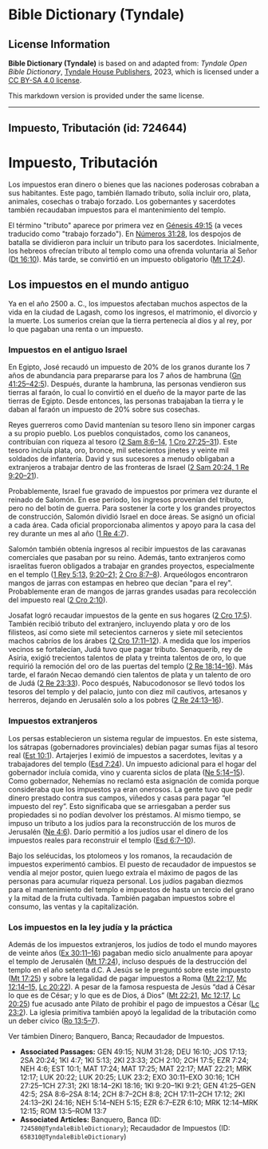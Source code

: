 # Bible Dictionary (Tyndale)

## License Information

**Bible Dictionary (Tyndale)** is based on and adapted from: _Tyndale Open Bible Dictionary_, [Tyndale House Publishers](https://tyndaleopenresources.com/), 2023, which is licensed under a [CC BY-SA 4.0 license](https://creativecommons.org/licenses/by-sa/4.0/legalcode.en).

This markdown version is provided under the same license.



--------------------------------

## Impuesto, Tributación (id: 724644)

Impuesto, Tributación
=====================

Los impuestos eran dinero o bienes que las naciones poderosas cobraban a sus habitantes. Este pago, también llamado tributo, solía incluir oro, plata, animales, cosechas o trabajo forzado. Los gobernantes y sacerdotes también recaudaban impuestos para el mantenimiento del templo.

El término "tributo" aparece por primera vez en [Génesis 49:15](https://ref.ly/Gen49:15) (a veces traducido como "trabajo forzado"). En [Números 31:28](https://ref.ly/Num31:28), los despojos de batalla se dividieron para incluir un tributo para los sacerdotes. Inicialmente, los hebreos ofrecían tributo al templo como una ofrenda voluntaria al Señor ([Dt 16:10](https://ref.ly/Deut16:10)). Más tarde, se convirtió en un impuesto obligatorio ([Mt 17:24](https://ref.ly/Matt17:24)).

Los impuestos en el mundo antiguo
---------------------------------

Ya en el año 2500 a. C., los impuestos afectaban muchos aspectos de la vida en la ciudad de Lagash, como los ingresos, el matrimonio, el divorcio y la muerte. Los sumerios creían que la tierra pertenecía al dios y al rey, por lo que pagaban una renta o un impuesto.

### Impuestos en el antiguo Israel

En Egipto, José recaudó un impuesto de 20% de los granos durante los 7 años de abundancia para prepararse para los 7 años de hambruna ([Gn 41:25–42:5](https://ref.ly/Gen41:25-Gen42:5)). Después, durante la hambruna, las personas vendieron sus tierras al faraón, lo cual lo convirtió en el dueño de la mayor parte de las tierras de Egipto. Desde entonces, las personas trabajaban la tierra y le daban al faraón un impuesto de 20% sobre sus cosechas.

Reyes guerreros como David mantenían su tesoro lleno sin imponer cargas a su propio pueblo. Los pueblos conquistados, como los cananeos, contribuían con riqueza al tesoro ([2 Sam 8:6–14,](https://ref.ly/2Sam8:6-2Sam8:14) [1 Cro 27:25–31](https://ref.ly/1Chr27:25-1Chr27:31)). Este tesoro incluía plata, oro, bronce, mil setecientos jinetes y veinte mil soldados de infantería. David y sus sucesores a menudo obligaban a extranjeros a trabajar dentro de las fronteras de Israel ([2 Sam 20:24, 1 Re 9:20–21](https://ref.ly/Josh16:10)).

Probablemente, Israel fue gravado de impuestos por primera vez durante el reinado de Salomón. En ese período, los ingresos provenían del tributo, pero no del botín de guerra. Para sostener la corte y los grandes proyectos de construcción, Salomón dividió Israel en doce áreas. Se asignó un oficial a cada área. Cada oficial proporcionaba alimentos y apoyo para la casa del rey durante un mes al año ([1 Re 4:7](https://ref.ly/1Kgs4:7)).

Salomón también obtenía ingresos al recibir impuestos de las caravanas comerciales que pasaban por su reino. Además, tanto extranjeros como israelitas fueron obligados a trabajar en grandes proyectos, especialmente en el templo ([1 Rey 5:13,](https://ref.ly/1Kgs5:13) [9:20–21;](https://ref.ly/1Kgs9:20-1Kgs9:21) [2 Cro 8:7–8](https://ref.ly/2Chr8:7-2Chr8:8)). Arqueólogos encontraron mangos de jarras con estampas en hebreo que decían "para el rey". Probablemente eran de mangos de jarras grandes usadas para recolección del impuesto real ([2 Cro 2:10](https://ref.ly/2Chr2:10)).

Josafat logró recaudar impuestos de la gente en sus hogares ([2 Cro 17:5](https://ref.ly/2Chr17:5)). También recibió tributo del extranjero, incluyendo plata y oro de los filisteos, así como siete mil setecientos carneros y siete mil setecientos machos cabríos de los árabes ([2 Cro 17:11–12](https://ref.ly/2Chr17:11-2Chr17:12)). A medida que los imperios vecinos se fortalecían, Judá tuvo que pagar tributo. Senaquerib, rey de Asiria, exigió trecientos talentos de plata y treinta talentos de oro, lo que requirió la remoción del oro de las puertas del templo ([2 Re 18:14–16](https://ref.ly/2Kgs18:14-2Kgs18:16)). Más tarde, el faraón Necao demandó cien talentos de plata y un talento de oro de Judá ([2 Re 23:33](https://ref.ly/2Kgs23:33)). Poco después, Nabucodonosor se llevó todos los tesoros del templo y del palacio, junto con diez mil cautivos, artesanos y herreros, dejando en Jerusalén solo a los pobres ([2 Re 24:13–16](https://ref.ly/2Kgs24:13-2Kgs24:16)).

### Impuestos extranjeros

Los persas establecieron un sistema regular de impuestos. En este sistema, los sátrapas (gobernadores provinciales) debían pagar sumas fijas al tesoro real ([Est 10:1](https://ref.ly/Esth10:1)). Artajerjes I eximió de impuestos a sacerdotes, levitas y a trabajadores del templo ([Esd 7:24](https://ref.ly/Ezra7:24)). Un impuesto adicional para el hogar del gobernador incluía comida, vino y cuarenta siclos de plata ([Ne 5:14–15](https://ref.ly/Neh5:14-Neh5:15)). Como gobernador, Nehemías no reclamó esta asignación de comida porque consideraba que los impuestos ya eran onerosos. La gente tuvo que pedir dinero prestado contra sus campos, viñedos y casas para pagar “el impuesto del rey”. Esto significaba que se arriesgaban a perder sus propiedades si no podían devolver los préstamos. Al mismo tiempo, se impuso un tributo a los judíos para la reconstrucción de los muros de Jerusalén ([Ne 4:6](https://ref.ly/Neh4:6)). Darío permitió a los judíos usar el dinero de los impuestos reales para reconstruir el templo ([Esd 6:7–10](https://ref.ly/Ezra6:7-Ezra6:10)).

Bajo los seléucidas, los ptolomeos y los romanos, la recaudación de impuestos experimentó cambios. El puesto de recaudador de impuestos se vendía al mejor postor, quien luego extraía el máximo de pagos de las personas para acumular riqueza personal. Los judíos pagaban diezmos para el mantenimiento del templo e impuestos de hasta un tercio del grano y la mitad de la fruta cultivada. También pagaban impuestos sobre el consumo, las ventas y la capitalización.

### Los impuestos en la ley judía y la práctica

Además de los impuestos extranjeros, los judíos de todo el mundo mayores de veinte años ([Ex 30:11–16](https://ref.ly/Exod30:11-Exod30:16)) pagaban medio siclo anualmente para apoyar el templo de Jerusalén ([Mt 17:24](https://ref.ly/Matt17:24)), incluso después de la destrucción del templo en el año setenta d.C. A Jesús se le preguntó sobre este impuesto ([Mt 17:25](https://ref.ly/Matt17:25)) y sobre la legalidad de pagar impuestos a Roma ([Mt 22:17,](https://ref.ly/Matt22:17) [Mc 12:14–15,](https://ref.ly/Mark12:14-Mark12:15) [Lc 20:22](https://ref.ly/Luke20:22)). A pesar de la famosa respuesta de Jesús “dad á César lo que es de César; y lo que es de Dios, á Dios” ([Mt 22:21,](https://ref.ly/Matt22:21) [Mc 12:17,](https://ref.ly/Mark12:17) [Lc 20:25](https://ref.ly/Luke20:25)) fue acusado ante Pilato de prohibir el pago de impuestos a César ([Lc 23:2](https://ref.ly/Luke23:2)). La iglesia primitiva también apoyó la legalidad de la tributación como un deber cívico ([Ro 13:5–7](https://ref.ly/Rom13:5-Rom13:7)).

Ver támbien Dinero; Banquero, Banca; Recaudador de Impuestos.

* **Associated Passages:** GEN 49:15; NUM 31:28; DEU 16:10; JOS 17:13; 2SA 20:24; 1KI 4:7; 1KI 5:13; 2KI 23:33; 2CH 2:10; 2CH 17:5; EZR 7:24; NEH 4:6; EST 10:1; MAT 17:24; MAT 17:25; MAT 22:17; MAT 22:21; MRK 12:17; LUK 20:22; LUK 20:25; LUK 23:2; EXO 30:11–EXO 30:16; 1CH 27:25–1CH 27:31; 2KI 18:14–2KI 18:16; 1KI 9:20–1KI 9:21; GEN 41:25–GEN 42:5; 2SA 8:6–2SA 8:14; 2CH 8:7–2CH 8:8; 2CH 17:11–2CH 17:12; 2KI 24:13–2KI 24:16; NEH 5:14–NEH 5:15; EZR 6:7–EZR 6:10; MRK 12:14–MRK 12:15; ROM 13:5–ROM 13:7
* **Associated Articles:** Banquero, Banca (ID: `724580@TyndaleBibleDictionary`); Recaudador de Impuestos (ID: `658310@TyndaleBibleDictionary`)

